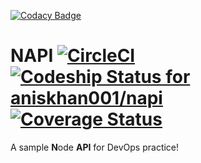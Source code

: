[![Codacy Badge](https://api.codacy.com/project/badge/Grade/641fa13994e44ec7a8b77c41aba651ee)](https://app.codacy.com/app/aniskhan001/napi?utm_source=github.com&utm_medium=referral&utm_content=aniskhan001/napi&utm_campaign=Badge_Grade_Dashboard)
# NAPI [![CircleCI](https://circleci.com/gh/aniskhan001/napi.svg?style=svg)](https://circleci.com/gh/aniskhan001/napi) [![Codeship Status for aniskhan001/napi](https://app.codeship.com/projects/e04844c0-f515-0136-2f32-1e71af04627f/status?branch=master)](https://app.codeship.com/projects/320817) [![Coverage Status](https://coveralls.io/repos/github/aniskhan001/napi/badge.svg?branch=master)](https://coveralls.io/github/aniskhan001/napi?branch=master)

A sample **N**ode **API** for DevOps practice!
